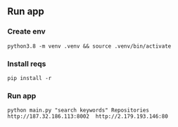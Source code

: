 ## Run app

### Create env
``` 
python3.8 -m venv .venv && source .venv/bin/activate
```
### Install reqs
``` 
pip install -r
```

### Run app
``` 
python main.py "search keywords" Repositories http://187.32.186.113:8002  http://2.179.193.146:80
```
